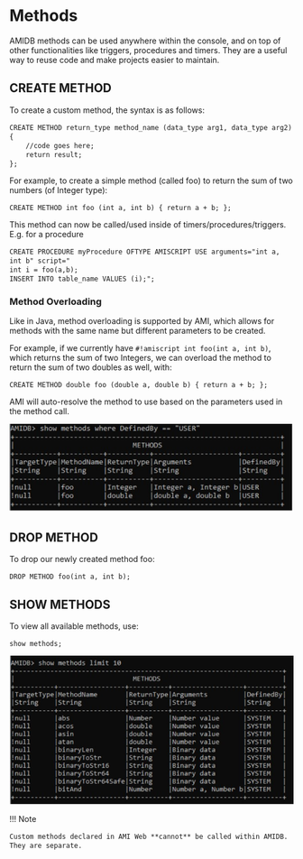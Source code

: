 # Methods

AMIDB methods can be used anywhere within the console, and on top of other functionalities like triggers, procedures and timers. They are a useful way to reuse code and make projects easier to maintain.

## CREATE METHOD

To create a custom method, the syntax is as follows:

```amiscript
CREATE METHOD return_type method_name (data_type arg1, data_type arg2) {
	//code goes here;
	return result;
};
```

For example, to create a simple method (called foo) to return the sum of two numbers (of Integer type):

```amiscript
CREATE METHOD int foo (int a, int b) { return a + b; };
```

This method can now be called/used inside of timers/procedures/triggers. E.g. for a procedure

```amiscript
CREATE PROCEDURE myProcedure OFTYPE AMISCRIPT USE arguments="int a, int b" script="
int i = foo(a,b);
INSERT INTO table_name VALUES (i);";
```


### Method Overloading

Like in Java, method overloading is supported by AMI, which allows for methods with the same name but different parameters to be created.

For example, if we currently have `#!amiscript int foo(int a, int b)`, which returns the sum of two Integers, we can overload the method to return the sum of two doubles as well, with:

```amiscript
CREATE METHOD double foo (double a, double b) { return a + b; };
```

AMI will auto-resolve the method to use based on the parameters used in the method call.

![](../resources/legacy_mediawiki/Using_Methods_in_the_AMI_Database.02.jpg "Using_Methods_in_the_AMI_Database.02.jpg")

## DROP METHOD

To drop our newly created method foo:

```amiscript
DROP METHOD foo(int a, int b);
```


## SHOW METHODS

To view all available methods, use:

```amiscript
show methods;
```

![](../resources/legacy_mediawiki/Using_Methods_in_the_AMI_Database.01.jpg "Using_Methods_in_the_AMI_Database.01.jpg")

!!! Note 

	Custom methods declared in AMI Web **cannot** be called within AMIDB. They are separate. 
